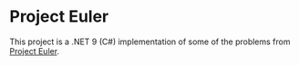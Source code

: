 # Project Euler

This project is a .NET 9 (C#) implementation of some of the problems from [Project Euler][project_euler_site].



[project_euler_site]: <https://projecteuler.net/>